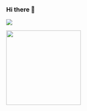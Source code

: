 ### Hi there 👋

![](https://komarev.com/ghpvc/?username=kinmane&color=006bed)

<a href="https://github.com/HeltonHeleno">
    <img height="200em" src="https://github-readme-stats.vercel.app/api/top-langs/?username=HeltonHeleno&layout=compact&langs_count=8&theme=dracula"/>
</a>

<!--
**HeltonHeleno/HeltonHeleno** is a ✨ _special_ ✨ repository because its `README.md` (this file) appears on your GitHub profile.

Here are some ideas to get you started:

- 🔭 I’m currently working on ...
- 🌱 I’m currently learning ...
- 👯 I’m looking to collaborate on ...
- 🤔 I’m looking for help with ...
- 💬 Ask me about ...
- 📫 How to reach me: ...
- 😄 Pronouns: ...
- ⚡ Fun fact: ...
-->
